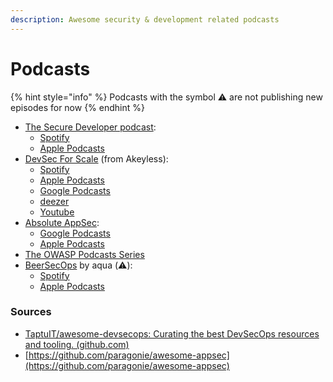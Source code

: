 ```yaml
---
description: Awesome security & development related podcasts
---
```


# Podcasts

{% hint style="info" %}
Podcasts with the symbol ⚠️ are not publishing new episodes for now
{% endhint %}

* [The Secure Developer podcast](https://www.devseccon.com/the-secure-developer-podcast):
  * [Spotify](https://open.spotify.com/show/0NX5cgorayOLBM6oc9zExW)
  * [Apple Podcasts](https://podcasts.apple.com/gb/podcast/the-secure-developer/id1156317989)
* [DevSec For Scale](https://www.akeyless.io/devsec-for-scale-podcast/) (from Akeyless):
  * [Spotify](https://open.spotify.com/show/3zByijgzlDWAc3ybsWyUaX)
  * [Apple Podcasts](https://podcasts.apple.com/us/podcast/devsec-for-scale-podcast/id1609408689)
  * [Google Podcasts](https://podcasts.google.com/feed/aHR0cHM6Ly9mZWVkLnBvZGJlYW4uY29tL2RldnNlY2ZvcnN0YXJ0dXBzL2ZlZWQueG1s)
  * [deezer](https://www.deezer.com/us/show/3558217)
  * [Youtube](https://www.youtube.com/watch?v=FE7wAaqKBeE\&list=PLhc-aRiEl\_XVUWWlvwBppXBFGe-xMK-dR)
* [Absolute AppSec](https://absoluteappsec.com/):
  * [Google Podcasts](https://podcasts.google.com/feed/aHR0cHM6Ly9hYnNvbHV0ZWFwcHNlYy5jb20vcnNzLnhtbA)
  * [Apple Podcasts](https://podcasts.apple.com/us/podcast/absolute-appsec/id1402701626)
* [The OWASP Podcasts Series](https://soundcloud.com/owasp-podcast)
* [BeerSecOps](https://beersecops.com/) by aqua (⚠️):
  * [Spotify](https://open.spotify.com/show/52ZbO0ZuUDrXqV8WyWgHMJ)
  * [Apple Podcasts](https://podcasts.apple.com/us/podcast/beersecops/id1483587726)

### Sources

* [TaptuIT/awesome-devsecops: Curating the best DevSecOps resources and tooling. (github.com)](https://github.com/TaptuIT/awesome-devsecops#wikis)
* [https://github.com/paragonie/awesome-appsec](https://github.com/paragonie/awesome-appsec)
